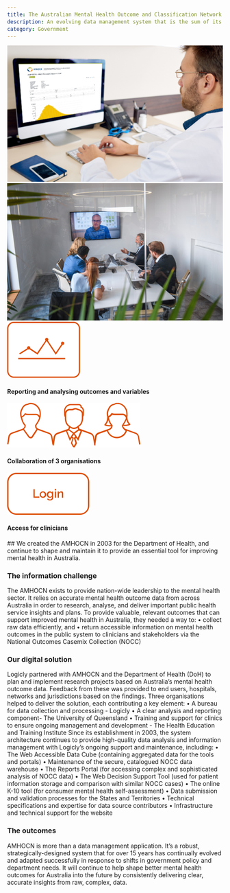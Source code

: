 ```yaml
---
title: The Australian Mental Health Outcome and Classification Network (AMHOCN)
description: An evolving data management system that is the sum of its interconnected parts
category: Government
---
```

<div class="grid grid-cols-12">

<div class="col-span-12 project-images">
    <img src="/Projects/Images/7_Australian_Mental_Health_Outcome_and_Classification_Network_(AMHOCN)/Australian-Mental-Health-Outcome-and-Classification-Network-(AMHOCN)-data-on-screen.jpg" />
    <img src="/Projects/Images/7_Australian_Mental_Health_Outcome_and_Classification_Network_(AMHOCN)/AMHOCN-coworkers-meeting-with-coworker-online.jpg" />
</div>

<div class="col-span-3 icons-sidebar">
<div>

<img src="/Projects/Icons/7_Australian_Mental_Health_Outcome_and_Classification_Network_(AMHOCN)/Reporting_and_analysing_outcomes_and_variables.svg" />

#### Reporting and analysing outcomes and variables

</div>
<div>

<img src="/Projects/Icons/7_Australian_Mental_Health_Outcome_and_Classification_Network_(AMHOCN)/Collaboration_of_3_organisations.svg" />

#### Collaboration of 3 organisations

</div>
<div>

<img src="/Projects/Icons/7_Australian_Mental_Health_Outcome_and_Classification_Network_(AMHOCN)/Access_for_clinicians.svg" />

#### Access for clinicians

</div>
</div>

<div class="col-span-9 project-text">
<div>
## We created the AMHOCN in 2003 for the Department of Health, and continue to shape and maintain it to provide an essential tool for improving mental health in Australia.

### The information challenge
The AMHOCN exists to provide nation-wide leadership to the mental health sector. It relies on accurate mental health outcome data from across Australia in order to research, analyse, and deliver important public health service insights and plans.
To provide valuable, relevant outcomes that can support improved mental health in Australia, they needed a way to:
• collect raw data efficiently, and
• return accessible information on mental health outcomes in the public system to clinicians
and stakeholders via the National Outcomes Casemix Collection (NOCC)

### Our digital solution
Logicly partnered with AMHOCN and the Department of Health (DoH) to plan and implement research projects based on Australia’s mental health outcome data.
Feedback from these was provided to end users, hospitals, networks and jurisdictions based on the findings.
Three organisations helped to deliver the solution, each contributing a key element:
• A bureau for data collection and processing - Logicly
• A clear analysis and reporting component- The University of Queensland
• Training and support for clinics to ensure ongoing management and development -
The Health Education and Training Institute
Since its establishment in 2003, the system architecture continues to provide high-quality data analysis and information management with Logicly’s ongoing support and maintenance, including:
• The Web Accessible Data Cube (containing aggregated data for the tools and portals)
• Maintenance of the secure, catalogued NOCC data warehouse
• The Reports Portal (for accessing complex and sophisticated analysis of NOCC data)
• The Web Decision Support Tool (used for patient information storage and comparison
with similar NOCC cases)
• The online K-10 tool (for consumer mental health self-assessment)
• Data submission and validation processes for the States and Territories
• Technical specifications and expertise for data source contributors
• Infrastructure and technical support for the website

### The outcomes

AMHOCN is more than a data management application.
It’s a robust, strategically-designed system that for over 15 years has continually evolved and adapted successfully in response to shifts in government policy and department needs.
It will continue to help shape better mental health outcomes for Australia into the future by consistently delivering clear, accurate insights from raw, complex, data.


</div>
</div>
</div>
